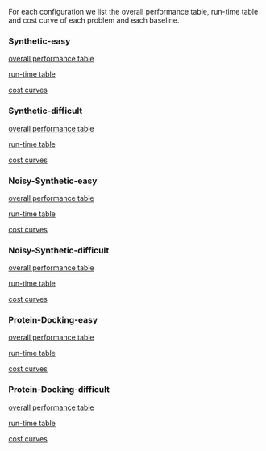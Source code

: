 For each configuration we list the overall performance table, run-time table and cost curve of each problem and each baseline.

### Synthetic-easy

[overall performance table](overall_tables/synthetic-easy.md)

[run-time table]()

[cost curves](pics/Synthetic_easy)

### Synthetic-difficult

[overall performance table](overall_tables/synthetic-diff.md)

[run-time table]()

[cost curves](pics/Synthetic_difficult)

### Noisy-Synthetic-easy

[overall performance table](overall_tables/noisy-easy.md)

[run-time table]()

[cost curves](pics/Noisy-Synthetic_easy)

### Noisy-Synthetic-difficult

[overall performance table](overall_tables/noisy-diff.md)

[run-time table]()

[cost curves](pics/Noisy-Synthetic_difficult)

### Protein-Docking-easy

[overall performance table](overall_tables/protein-easy.md)

[run-time table]()

[cost curves](pics/Protein-Docking_easy)

### Protein-Docking-difficult

[overall performance table](overall_tables/protein-diff.md)

[run-time table]()

[cost curves](pics/Protein-Docking_difficult)

